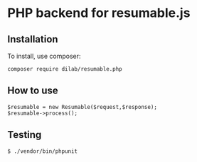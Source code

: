 # PHP backend for resumable.js


## Installation

To install, use composer:

``` composer require dilab/resumable.php ```


## How to use
```
$resumable = new Resumable($request,$response);
$resumable->process();

```



## Testing
```
$ ./vendor/bin/phpunit
```

